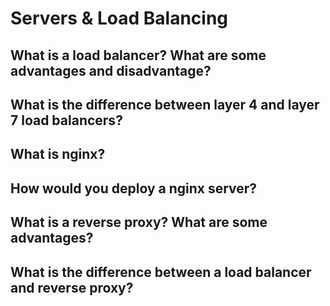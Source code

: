 # Servers & Load Balancing

## What is a load balancer? What are some advantages and disadvantage? 

## What is the difference between layer 4 and layer 7 load balancers?

## What is nginx? 

## How would you deploy a nginx server? 

## What is a reverse proxy? What are some advantages? 

## What is the difference between a load balancer and reverse proxy? 

